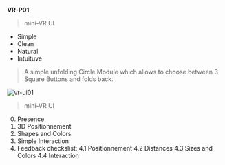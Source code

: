 **VR-P01**

> mini-VR UI

  * Simple
  * Clean
  * Natural
  * Intuituve

> A simple unfolding Circle Module which allows to choose between 3 Square Buttons and folds back.

![vr-ui01](https://cloud.githubusercontent.com/assets/17754060/20038401/e1b32d88-a400-11e6-9711-261841a912d7.jpg)


> mini-VR UI

  0. Presence
  1. 3D Positionnement
  2. Shapes and Colors
  3. Simple Interaction
  4. Feedback checkslist:
  4.1 Positionnement
  4.2 Distances
  4.3 Sizes and Colors
  4.4 Interaction


